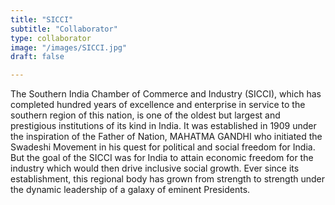 ```yaml
---
title: "SICCI"
subtitle: "Collaborator"
type: collaborator
image: "/images/SICCI.jpg"
draft: false

---
```


The Southern India Chamber of Commerce and Industry (SICCI), which has completed hundred years of excellence and enterprise in service to the southern region of this nation, is one of the oldest but largest and prestigious institutions of its kind in India. It was established in 1909 under the inspiration of the Father of Nation, MAHATMA GANDHI who initiated the Swadeshi Movement in his quest for political and social freedom for India. But the goal of the SICCI was for India to attain economic freedom for the industry which would then drive inclusive social growth. Ever since its establishment, this regional body has grown from strength to strength under the dynamic leadership of a galaxy of eminent Presidents.